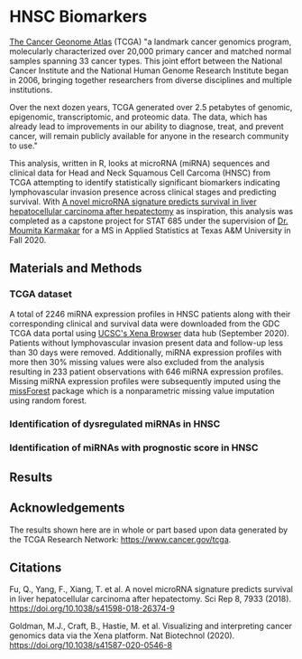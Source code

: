 # HNSC Biomarkers
[The Cancer Geonome Atlas](https://cancergenome.nih.gov) (TCGA) "a landmark cancer genomics program, molecularly characterized over 20,000 primary cancer and matched normal samples spanning 33 cancer types. This joint effort between the National Cancer Institute and the National Human Genome Research Institute began in 2006, bringing together researchers from diverse disciplines and multiple institutions.

Over the next dozen years, TCGA generated over 2.5 petabytes of genomic, epigenomic, transcriptomic, and proteomic data. The data, which has already lead to improvements in our ability to diagnose, treat, and prevent cancer, will remain publicly available for anyone in the research community to use."

This analysis, written in R, looks at microRNA (miRNA) sequences and clinical data for Head and Neck Squamous Cell Carcoma (HNSC) from TCGA attempting to identify statistically significant biomarkers indicating lymphovascular invasion presence across clinical stages and predicting survival. With [A novel microRNA signature predicts survival in liver hepatocellular carcinoma after hepatectomy](https://doi.org/10.1038/s41598-018-26374-9) as inspiration, this analysis was completed as a capstone project for STAT 685 under the supervision of [Dr. Moumita Karmakar](https://stat.tamu.edu/people/#all-k) for a MS in Applied Statistics at Texas A&M University in Fall 2020. 

## Materials and Methods
### TCGA dataset
A total of 2246 miRNA expression profiles in HNSC patients along with their corresponding clinical and survival data were downloaded from the GDC TCGA data portal using [UCSC's Xena Browser](https://xenabrowser.net/datapages/?cohort=GDC%20TCGA%20Head%20and%20Neck%20Cancer%20(HNSC)&removeHub=https%3A%2F%2Fxena.treehouse.gi.ucsc.edu%3A443) data hub (September 2020). Patients without lymphovascular invasion present data and follow-up less than 30 days were removed. Additionally, miRNA expression profiles with more then 30% missing values were also excluded from the analysis resulting in 233 patient observations with 646 miRNA expression profiles. Missing miRNA expression profiles were subsequently imputed using the [missForest](https://cran.r-project.org/web/packages/missForest/missForest.pdf) package which is a nonparametric missing value imputation using random forest.

### Identification of dysregulated miRNAs in HNSC

### Identification of miRNAs with prognostic score in HNSC

## Results

## Acknowledgements
The results shown here are in whole or part based upon data generated by the TCGA Research Network: https://www.cancer.gov/tcga.

## Citations
Fu, Q., Yang, F., Xiang, T. et al. A novel microRNA signature predicts survival in liver hepatocellular carcinoma after hepatectomy. Sci Rep 8, 7933 (2018). https://doi.org/10.1038/s41598-018-26374-9

Goldman, M.J., Craft, B., Hastie, M. et al. Visualizing and interpreting cancer genomics data via the Xena platform. Nat Biotechnol (2020). https://doi.org/10.1038/s41587-020-0546-8

